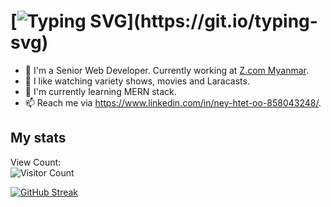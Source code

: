 # [![Typing SVG](https://readme-typing-svg.herokuapp.com/?lines=Hi,+I'm+Nay+Htet+Oo;Welcome+to+my+Github.)](https://git.io/typing-svg)

- 💼 I'm a Senior Web Developer. Currently working at [Z.com Myanmar](https://z.com/mm/).
- 👀 I like watching variety shows, movies and Laracasts.
- 🌱 I'm currently learning MERN stack.
- 📫 Reach me via https://www.linkedin.com/in/ney-htet-oo-858043248/.

## My stats  
View Count:   
![Visitor Count](https://profile-counter.glitch.me/ahp-sooyaa/count.svg)

[![GitHub Streak](https://github-readme-streak-stats.herokuapp.com/?user=DenverCoder1&theme=dark)](https://git.io/streak-stats)
<!---
ahp-sooyaa/ahp-sooyaa is a ✨ special ✨ repository because its `README.md` (this file) appears on your GitHub profile.
You can click the Preview link to take a look at your changes.
--->
